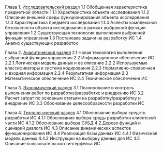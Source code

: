 Глава 1. [Исследовательский раздел](./chapter_1.md)
1.1 Обобщенная характеристика предметной области
1.1.1 Характеристика объекта исследования
1.1.2 Описание внешней среды функционирования объекта исследования
1.1.3 Характеристика предмета исследования
1.1.4 Аспекты комплексной безопасности объекта исследования в рамках выбранной функции управления
1.2 Существующая технология выполнения выбранной функции управления
1.3 Постановка задачи на разработку ИС
1.4 Анализ существующих разработок

Глава 2. [Аналитический раздел](./chapter_2.md)
2.1 Новая технология выполнения выбранной функции управления
2.2 Информационное обеспечение ИС
2.2.1 Логическая модель данных и ее описание
2.2.2 Используемые классификаторы и система кодирования
2.2.3 Нормативно-справочная и входная информация
2.2.4 Результатная информация
2.3 Математическое обеспечение ИС
2.4 Техническое обеспечение ИС

Глава 3. [Экономический раздел](./chapter_3.md)
3.1 Планирование и контроль выполнения работ по разработке/разработке и внедрению ИС
3.2 Расчет затрат по основным статьям на разработку/разработку и внедрение ИС
3.3 Обоснование целесообразности разработки ИС

Глава 4. [Технологический раздел](./chapter_4.md)
4.1 Обоснование выбора средств разработки ИС
4.1.1 Обоснование выбора среды разработки клиентской части ИС
4.1.2 Обоснование выбора СУБД
4.2 Дерево функций и сценарий диалога ИС
4.3 Описание динамических аспектов функционирования ИС
4.4 Реализация базы данных ИС
4.4.1 Физическая модель данных
4.4.2 Инструкции на выборку данных для ИС
4.5 Описание пользовательского интерфейса ИС

